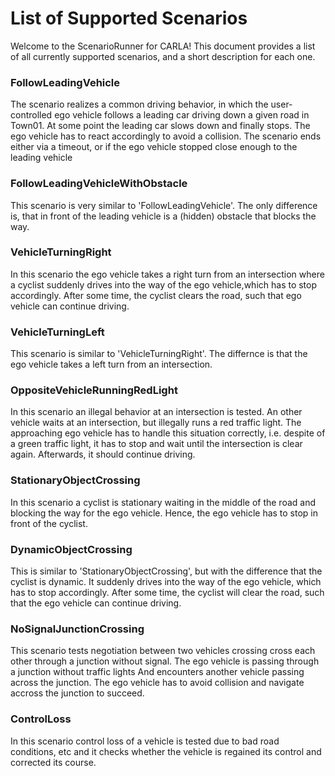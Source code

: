 # List of Supported Scenarios

Welcome to the ScenarioRunner for CARLA! This document provides a list of all
currently supported scenarios, and a short description for each one.

### FollowLeadingVehicle
The scenario realizes a common driving behavior, in which the user-controlled
ego vehicle follows a leading car driving down a given road in Town01. At some
point the leading car slows down and finally stops. The ego vehicle has to react
accordingly to avoid a collision. The scenario ends either via a timeout, or if
the ego vehicle stopped close enough to the leading vehicle

### FollowLeadingVehicleWithObstacle
This scenario is very similar to 'FollowLeadingVehicle'. The only difference is,
that in front of the leading vehicle is a (hidden) obstacle that blocks the way.

### VehicleTurningRight
In this scenario the ego vehicle takes a right turn from an intersection where
a cyclist suddenly drives into the way of the ego vehicle,which has to stop
accordingly. After some time, the cyclist clears the road, such that ego vehicle
can continue driving.

### VehicleTurningLeft
This scenario is similar to 'VehicleTurningRight'. The differnce is that the ego
vehicle takes a left turn from an intersection.

### OppositeVehicleRunningRedLight
In this scenario an illegal behavior at an intersection is tested. An other
vehicle waits at an intersection, but illegally runs a red traffic light. The
approaching ego vehicle has to handle this situation correctly, i.e. despite of
a green traffic light, it has to stop and wait until the intersection is clear
again. Afterwards, it should continue driving.

### StationaryObjectCrossing
In this scenario a cyclist is stationary waiting in the middle of the road and
blocking the way for the ego vehicle. Hence, the ego vehicle has to stop in
front of the cyclist.

### DynamicObjectCrossing
This is similar to 'StationaryObjectCrossing', but with the difference that the
cyclist is dynamic. It suddenly drives into the way of the ego vehicle, which
has to stop accordingly. After some time, the cyclist will clear the road, such
that the ego vehicle can continue driving.

### NoSignalJunctionCrossing
This scenario tests negotiation between two vehicles crossing cross each other
through a junction without signal.
The ego vehicle is passing through a junction without traffic lights
And encounters another vehicle passing across the junction. The ego vehicle has
to avoid collision and navigate accross the junction to succeed.

### ControlLoss
In this scenario control loss of a vehicle is tested due to bad road conditions, etc
and it checks whether the vehicle is regained its control and corrected its course.

